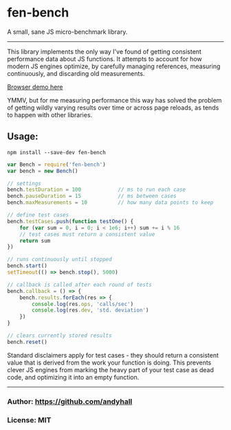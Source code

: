 # fen-bench

A small, sane JS micro-benchmark library.

----

This library implements the only way I've found of getting 
consistent performance data about JS functions. 
It attempts to account for how modern JS engines optimize, 
by carefully managing references, measuring continuously, and 
discarding old measurements.

[Browser demo here](https://andyhall.github.io/fen-bench/)

YMMV, but for me measuring performance this way has solved the 
problem of getting wildly varying results over time or across 
page reloads, as tends to happen with other libraries.


## Usage:

```shell
npm install --save-dev fen-bench
```

```js
var Bench = require('fen-bench')
var bench = new Bench()

// settings
bench.testDuration = 100            // ms to run each case
bench.pauseDuration = 15            // ms between cases
bench.maxMeasurements = 10          // how many data points to keep

// define test cases
bench.testCases.push(function testOne() {
    for (var sum = 0, i = 0; i < 1e6; i++) sum += i % 16
    // test cases must return a consistent value
    return sum
})

// runs continuously until stopped
bench.start()
setTimeout(() => bench.stop(), 5000)

// callback is called after each round of tests
bench.callback = () => {
    bench.results.forEach(res => {
        console.log(res.ops, 'calls/sec')
        console.log(res.dev, 'std. deviation')
    })
}

// clears currently stored results
bench.reset()
```

Standard disclaimers apply for test cases - they should return a 
consistent value that is derived from the work your function is doing. 
This prevents clever JS engines from marking the heavy part of your 
test case as dead code, and optimizing it into an empty function.

----

### Author: https://github.com/andyhall

### License: MIT

